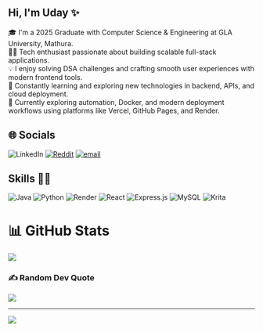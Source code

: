 ## Hi, I'm Uday ​✨​
🎓 I'm a 2025 Graduate with Computer Science & Engineering at GLA University, Mathura.<br/>
👨‍💻 Tech enthusiast passionate about building scalable full-stack applications.<br/>
💡 I enjoy solving DSA challenges and crafting smooth user experiences with modern frontend tools.<br/>
🧠 Constantly learning and exploring new technologies in backend, APIs, and cloud deployment.<br/>
🧪 Currently exploring automation, Docker, and modern deployment workflows using platforms like Vercel, GitHub Pages, and Render.<br/>



## 🌐 Socials
![LinkedIn](https://img.shields.io/badge/LinkedIn-%230077B5.svg?logo=linkedin&logoColor=white) [![Reddit](https://img.shields.io/badge/Reddit-%23FF4500.svg?logo=Reddit&logoColor=white)](https://reddit.com/user/Famous_Cell_5484) [![email](https://img.shields.io/badge/Email-D14836?logo=gmail&logoColor=white)](mailto:udaygarg6789@gmail.com)

## Skills 👩‍💻
![Java](https://img.shields.io/badge/java-%23ED8B00.svg?style=for-the-badge&logo=openjdk&logoColor=white) ![Python](https://img.shields.io/badge/python-3670A0?style=for-the-badge&logo=python&logoColor=ffdd54) ![Render](https://img.shields.io/badge/Render-%46E3B7.svg?style=for-the-badge&logo=render&logoColor=white) ![React](https://img.shields.io/badge/react-%2320232a.svg?style=for-the-badge&logo=react&logoColor=%2361DAFB) ![Express.js](https://img.shields.io/badge/express.js-%23404d59.svg?style=for-the-badge&logo=express&logoColor=%2361DAFB) ![MySQL](https://img.shields.io/badge/mysql-4479A1.svg?style=for-the-badge&logo=mysql&logoColor=white) ![Krita](https://img.shields.io/badge/Krita-203759?style=for-the-badge&logo=krita&logoColor=EEF37B)
# 📊 GitHub Stats

![](https://github-readme-stats.vercel.app/api/top-langs/?username=udaygarg6789&theme=neon&hide_border=true&include_all_commits=false&count_private=false&layout=compact)

### ✍️ Random Dev Quote
![](https://quotes-github-readme.vercel.app/api?type=horizontal&theme=radical)

---
[![](https://visitcount.itsvg.in/api?id=udaygarg6789&icon=0&color=0)](https://visitcount.itsvg.in)

<!-- Proudly created with GPRM ( https://gprm.itsvg.in ) -->
